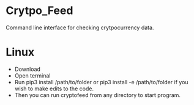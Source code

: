 # Crytpo_Feed
Command line interface for checking crytpocurrency data.

# Linux
- Download
- Open terminal
- Run pip3 install /path/to/folder or pip3 install -e /path/to/folder if you wish to make edits to the code.
- Then you can run cryptofeed from any directory to start program.
